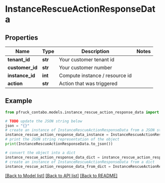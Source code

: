 # InstanceRescueActionResponseData


## Properties

Name | Type | Description | Notes
------------ | ------------- | ------------- | -------------
**tenant_id** | **str** | Your customer tenant id | 
**customer_id** | **str** | Your customer number | 
**instance_id** | **int** | Compute instance / resource id | 
**action** | **str** | Action that was triggered | 

## Example

```python
from pfruck_contabo.models.instance_rescue_action_response_data import InstanceRescueActionResponseData

# TODO update the JSON string below
json = "{}"
# create an instance of InstanceRescueActionResponseData from a JSON string
instance_rescue_action_response_data_instance = InstanceRescueActionResponseData.from_json(json)
# print the JSON string representation of the object
print(InstanceRescueActionResponseData.to_json())

# convert the object into a dict
instance_rescue_action_response_data_dict = instance_rescue_action_response_data_instance.to_dict()
# create an instance of InstanceRescueActionResponseData from a dict
instance_rescue_action_response_data_from_dict = InstanceRescueActionResponseData.from_dict(instance_rescue_action_response_data_dict)
```
[[Back to Model list]](../README.md#documentation-for-models) [[Back to API list]](../README.md#documentation-for-api-endpoints) [[Back to README]](../README.md)


